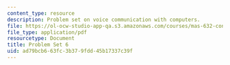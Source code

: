 ```yaml
---
content_type: resource
description: Problem set on voice communication with computers.
file: https://ol-ocw-studio-app-qa.s3.amazonaws.com/courses/mas-632-conversational-computer-systems-fall-2008/ad79bcb663fc3b379fdd45b17337c39f_ps6.pdf
file_type: application/pdf
resourcetype: Document
title: Problem Set 6
uid: ad79bcb6-63fc-3b37-9fdd-45b17337c39f
---
```

